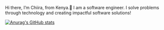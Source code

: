 Hi there, I’m Chiira, from Kenya.👋 I am a software engineer. I solve problems through technology and creating impactful software solutions! 

[![Anurag's GitHub stats](https://github-readme-stats.vercel.app/api?username=shiramwangi)](https://github.com/anuraghazra/github-readme-stats)
